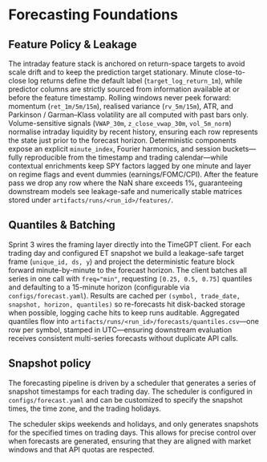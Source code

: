 # Forecasting Foundations

## Feature Policy & Leakage

The intraday feature stack is anchored on return-space targets to avoid scale drift and to keep the prediction target stationary. Minute close-to-close log returns define the default label (`target_log_return_1m`), while predictor columns are strictly sourced from information available at or before the feature timestamp. Rolling windows never peek forward: momentum (`ret_1m/5m/15m`), realised variance (`rv_5m/15m`), ATR, and Parkinson / Garman–Klass volatility are all computed with past bars only. Volume-sensitive signals (`VWAP_30m`, `z_close_vwap_30m`, `vol_5m_norm`) normalise intraday liquidity by recent history, ensuring each row represents the state just prior to the forecast horizon. Deterministic components expose an explicit `minute_index`, Fourier harmonics, and session buckets—fully reproducible from the timestamp and trading calendar—while contextual enrichments keep SPY factors lagged by one minute and layer on regime flags and event dummies (earnings/FOMC/CPI). After the feature pass we drop any row where the NaN share exceeds 1%, guaranteeing downstream models see leakage-safe and numerically stable matrices stored under `artifacts/runs/<run_id>/features/`.

## Quantiles & Batching

Sprint 3 wires the framing layer directly into the TimeGPT client. For each trading day and configured ET snapshot we build a leakage-safe target frame (`unique_id, ds, y`) and project the deterministic feature block forward minute-by-minute to the forecast horizon. The client batches all series in one call with `freq="min"`, requesting `[0.25, 0.5, 0.75]` quantiles and defaulting to a 15-minute horizon (configurable via `configs/forecast.yaml`). Results are cached per `(symbol, trade_date, snapshot, horizon, quantiles)` so re-forecasts hit disk-backed storage when possible, logging cache hits to keep runs auditable. Aggregated quantiles flow into `artifacts/runs/<run_id>/forecasts/quantiles.csv`—one row per symbol, stamped in UTC—ensuring downstream evaluation receives consistent multi-series forecasts without duplicate API calls.

## Snapshot policy

The forecasting pipeline is driven by a scheduler that generates a series of snapshot timestamps for each trading day. The scheduler is configured in `configs/forecast.yaml` and can be customized to specify the snapshot times, the time zone, and the trading holidays.

The scheduler skips weekends and holidays, and only generates snapshots for the specified times on trading days. This allows for precise control over when forecasts are generated, ensuring that they are aligned with market windows and that API quotas are respected.